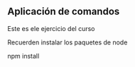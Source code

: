 ## Aplicación de comandos

Este es ele ejercicio del curso

Recuerden instalar los paquetes de node

npm install

